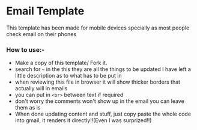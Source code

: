 # Email Template

This template has been made for mobile devices specially as most people check email on their phones

### How to use:-
- Make a copy of this template/ Fork it.
- search for `~` in the this they are all the things to be updated I have left a little description as to what has to be put in
- when reviewing this file in browser it will show thicker borders that actually will in emails
- you can put in `<br>` between text if required
- don't worry the comments won't show up in the email you can leave them as is
- When done updating content and stuff, just copy paste the whole code into gmail, it renders it directly!!(Even I was surprized!!)
